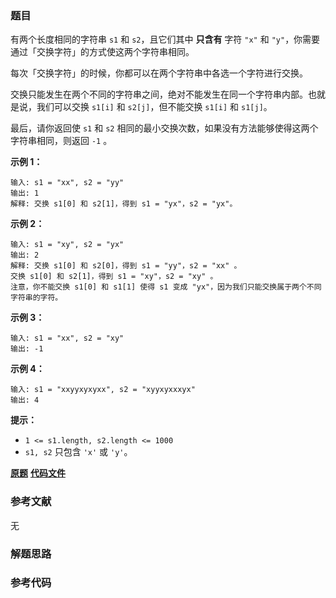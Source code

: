 ### 题目
有两个长度相同的字符串 `s1` 和 `s2`，且它们其中  **只含有**  字符 `"x"` 和
`"y"`，你需要通过「交换字符」的方式使这两个字符串相同。

每次「交换字符」的时候，你都可以在两个字符串中各选一个字符进行交换。

交换只能发生在两个不同的字符串之间，绝对不能发生在同一个字符串内部。也就是说，我们可以交换 `s1[i]` 和 `s2[j]`，但不能交换 `s1[i]`
和 `s1[j]`。

最后，请你返回使 `s1` 和 `s2` 相同的最小交换次数，如果没有方法能够使得这两个字符串相同，则返回 `-1` 。



**示例 1：**

    
    
    输入: s1 = "xx", s2 = "yy"
    输出: 1
    解释: 交换 s1[0] 和 s2[1]，得到 s1 = "yx"，s2 = "yx"。

**示例 2：**

    
    
    输入: s1 = "xy", s2 = "yx"
    输出: 2
    解释: 交换 s1[0] 和 s2[0]，得到 s1 = "yy"，s2 = "xx" 。
    交换 s1[0] 和 s2[1]，得到 s1 = "xy"，s2 = "xy" 。
    注意，你不能交换 s1[0] 和 s1[1] 使得 s1 变成 "yx"，因为我们只能交换属于两个不同字符串的字符。

**示例 3：**

    
    
    输入: s1 = "xx", s2 = "xy"
    输出: -1
    

**示例 4：**

    
    
    输入: s1 = "xxyyxyxyxx", s2 = "xyyxyxxxyx"
    输出: 4
    



**提示：**

  * `1 <= s1.length, s2.length <= 1000`
  * `s1, s2` 只包含 `'x'` 或 `'y'`。

 **[原题](https://leetcode-cn.com/problems/minimum-swaps-to-make-strings-equal/)**    **[代码文件]()**


### 参考文献
无

### 解题思路




### 参考代码

```go


```





